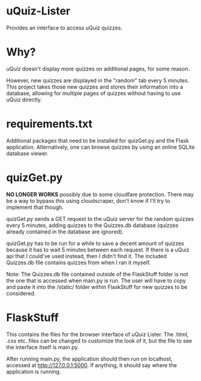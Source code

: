 # uQuiz-Lister
Provides an interface to access uQuiz quizzes.

# Why?
uQuiz doesn't display more quizzes on additional pages, for some reason.

However, new quizzes are displayed in the "random" tab every 5 minutes. This project takes those new quizzes and stores their information into a database, allowing for multiple pages of quizzes without having to use uQuiz directly.

# requirements.txt
Additional packages that need to be installed for quizGet.py and the Flask application. Alternatively, one can browse quizzes by using an online SQLite database viewer.

# quizGet.py
**NO LONGER WORKS** possibly due to some cloudfare protection. There may be a way to bypass this using cloudscraper, don't know if I'll try to implement that though.

quizGet.py sends a GET request to the uQuiz server for the random quizzes every 5 minutes, adding quizzes to the Quizzes.db database (quizzes already contained in the database are ignored).

quizGet.py has to be run for a while to save a decent amount of quizzes because it has to wait 5 minutes between each request. If there is a uQuiz api that I could've used instead, then I didn't find it. The included Quizzes.db file contains quizzes from when I ran it myself.

Note: The Quizzes.db file contained outside of the FlaskStuff folder is not the one that is accessed when main.py is run. The user will have to copy and paste it into the /static/ folder within FlaskStuff for new quizzes to be considered.

# FlaskStuff

This contains the files for the browser interface of uQuiz Lister. The .html, .css etc. files can be changed to customize the look of it, but the file to see the interface itself is main.py.

After running main.py, the application should then run on localhost, accessed at http://127.0.0.1:5000. If anything, it should say where the application is running.
